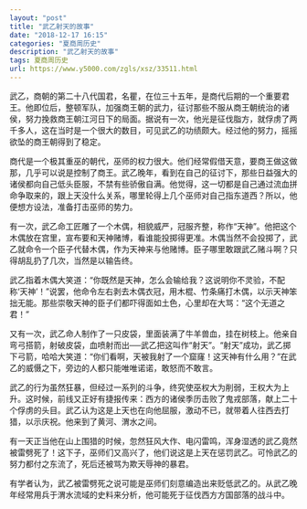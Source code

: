 ```yaml
---
layout: "post"
title: "武乙射天的故事"
date: "2018-12-17 16:15"
categories: "夏商周历史"
description: "武乙射天的故事"
tags: 夏商周历史
url: https://www.y5000.com/zgls/xsz/33511.html
---
```






武乙，商朝的第二十八代国君，名瞿，在位三十五年，是商代后期的一个重要君王。他即位后，整顿军队，加强商王朝的武力，征讨那些不服从商王朝统治的诸侯，努力挽救商王朝江河日下的局面。据说有一次，他光是征伐脂方，就俘虏了两千多人，这在当时是一个很大的数目，可见武乙的功绩颇大。经过他的努力，摇摇欲坠的商王朝得到了稳定。

商代是一个极其重巫的朝代，巫师的权力很大。他们经常假借天意，要商王做这做那，几乎可以说是控制了商王。武乙晚年，看到在自己的征讨下，那些日益强大的诸侯都向自己低头臣服，不禁有些骄傲自满。他觉得，这一切都是自己通过流血拼命争取来的，跟上天没什么关系，哪里轮得上几个巫师对自己指东道西？所以，他便想方设法，准备打击巫师的势力。

有一次，武乙命工匠雕了一个木偶，相貌威严，冠服齐整，称作“天神”。他把这个木偶放在宫里，宣布要和天神赌博，看谁能投掷得更准。木偶当然不会投掷了，武乙就命令一个臣子代替木偶，作为天神来与他赌博。臣子哪里敢跟武乙赌斗啊？只得胡乱扔了几次，当然是以输告终。

武乙指着木偶大笑道：“你既然是天神，怎么会输给我？这说明你不灵验，不配称‘天神’！”说罢，他命令左右剥去木偶衣冠，用木棍、竹条痛打木偶，以示天神笨拙无能。那些崇敬天神的臣子们都吓得面如土色，心里却在大骂：“这个无道之君！”

又有一次，武乙命人制作了一只皮袋，里面装满了牛羊兽血，挂在树枝上。他亲自弯弓搭箭，射破皮袋，血喷射而出──武乙把这叫作“射天”。“射天”成功，武乙掷下弓箭，哈哈大笑道：“你们看啊，天被我射了一个窟窿！这天神有什么用？”在武乙的威慑之下，旁边的人都只能唯唯诺诺，敢怒而不敢言。

武乙的行为虽然狂暴，但经过一系列的斗争，终究使巫权大为削弱，王权大为上升。这时候，前线又正好有捷报传来：西方的诸侯季历击败了鬼戎部落，献上二十个俘虏的头目。武乙认为这是上天也在向他屈服，激动不已，就带着人往西去打猎，以示庆祝。他来到了黄河、渭水之间。

有一天正当他在山上围猎的时候，忽然狂风大作、电闪雷鸣，浑身湿透的武乙竟然被雷劈死了！这下子，巫师们又高兴了，他们说这是上天在惩罚武乙。可怜武乙的努力都付之东流了，死后还被骂为欺天辱神的暴君。

有学者认为，武乙被雷劈死之说可能是巫师们刻意编造出来贬低武乙的。从武乙晚年经常用兵于渭水流域的史料来分析，他可能死于征伐西方方国部落的战斗中。
